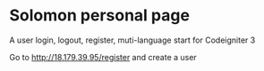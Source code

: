 # Solomon personal page
A user login, logout, register, muti-language start for Codeigniter 3

Go to http://18.179.39.95/register and create a user

